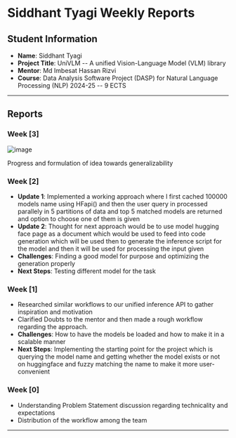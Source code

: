 # Siddhant Tyagi Weekly Reports

## Student Information
- **Name**: Siddhant Tyagi
- **Project Title**: UniVLM -- A unified Vision-Language Model (VLM) library
- **Mentor**: Md Imbesat Hassan Rizvi
- **Course**: Data Analysis Software Project (DASP) for Natural Language Processing (NLP) 2024-25 -- 9 ECTS

---

## Reports
### Week [3] 
![image](https://github.com/user-attachments/assets/15553f25-23f9-4aae-a325-78fc01bcc5fa)

Progress and formulation of idea towards generalizability
### Week [2]

- **Update 1**: Implemented a working approach where I first cached 100000 models name using HFapi() and then the user query in processed parallely in 5 partitions of data and top 5 matched models are returned and option to choose one of them is given 
- **Update 2**: Thought for next approach would be to use model hugging face page as a document which would be used to feed into code generation which will be used then to generate the inference script for the model and then it will be used for processing the input given
- **Challenges**: Finding a good model for purpose and optimizing the generation properly
- **Next Steps**: Testing different model for the task

### Week [1]

- Researched similar workflows to our unified inference API to gather inspiration and motivation 
- Clarified Doubts to the mentor and then made a rough workflow regarding the approach.
- **Challenges**: How to have the models be loaded and how to make it in a scalable manner  
- **Next Steps**: Implementing the starting point for the project which is querying the model name and getting whether the model exists or not on huggingface and fuzzy matching the name to make it more user-convenient 

### Week [0]

- Understanding Problem Statement discussion regarding technicality and expectations 
- Distribution of the workflow among the team 

---
